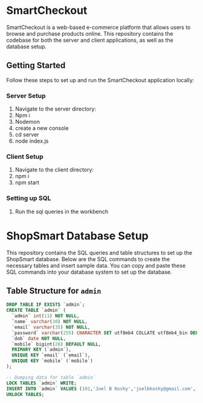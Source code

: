 # SmartCheckout

SmartCheckout is a web-based e-commerce platform that allows users to browse and purchase products online. This repository contains the codebase for both the server and client applications, as well as the database setup.

## Getting Started

Follow these steps to set up and run the SmartCheckout application locally:

### Server Setup

1. Navigate to the server directory:
2. Npm i
3. Nodemon
4. create a new console
5. cd server
6. node index.js

### Client Setup

1. Navigate to the client directory:
2. npm i
3. npm start

### Setting up SQL

1. Run the sql queries in the workbench

# ShopSmart Database Setup

This repository contains the SQL queries and table structures to set up the ShopSmart database. Below are the SQL commands to create the necessary tables and insert sample data. You can copy and paste these SQL commands into your database system to set up the database.

## Table Structure for `admin`

```sql
DROP TABLE IF EXISTS `admin`;
CREATE TABLE `admin` (
  `admin` int(11) NOT NULL,
  `name` varchar(30) NOT NULL,
  `email` varchar(35) NOT NULL,
  `password` varchar(255) CHARACTER SET utf8mb4 COLLATE utf8mb4_bin DEFAULT NULL,
  `dob` date NOT NULL,
  `mobile` bigint(20) DEFAULT NULL,
  PRIMARY KEY (`admin`),
  UNIQUE KEY `email` (`email`),
  UNIQUE KEY `mobile` (`mobile`)
);

-- Dumping data for table `admin`
LOCK TABLES `admin` WRITE;
INSERT INTO `admin` VALUES (101,'Joel B Koshy','joelbkoshy@gmail.com','Joel@123','2001-04-14',8330829907);
UNLOCK TABLES;

